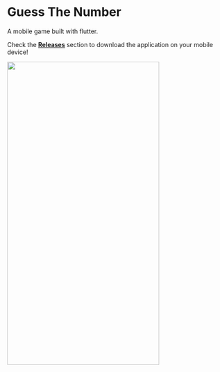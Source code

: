 # Guess The Number

A mobile game built with flutter.

Check the [**Releases**](https://github.com/anarghya-das/FlutterGameApp/releases) section to download the application on your mobile device!

<img src="https://github.com/anarghya-das/FlutterGameApp/blob/master/Screenshots/Menu.gif" width="350" height="700"/>
